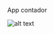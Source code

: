 App contador


![alt text](https://github.com/GuilhermeTerriaga/IOD-appContador/blob/master/demo.gif?raw=true)





